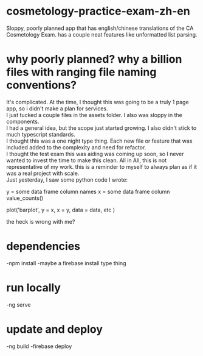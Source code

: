 # cosmetology-practice-exam-zh-en
Sloppy, poorly planned app that has english/chinese translations of the CA Cosmetology Exam. has a couple neat features like unformatted list parsing.

# why poorly planned?  why a billion files with ranging file naming conventions?
It's complicated.  At the time, I thought this was going to be a truly 1 page app, so i didn't make a plan for services.  
I just tucked a couple files in the assets folder.  I also was sloppy in the components.  
I had a general idea, but the scope just started growing.  I also didn't stick to much typescript standards.  
I thought this was a one night type thing.  Each new file or feature that was included added to the complexity and need for refactor.  
I thought the test exam this was aiding was coming up soon, so I never wanted to invest the time to make this clean. 
All in All, this is not representative of my work.  this is a reminder to myself to always plan as if it was a real project with scale.  
Just yesterday, I saw some python code I wrote:

y = some data frame column names
x = some data frame column value_counts()

plot('barplot',
  y = x,
  x = y,
  data = data,
  etc
)

the heck is wrong with me?


# dependencies
-npm install
-maybe a firebase install type thing

# run locally
-ng serve

# update and deploy
-ng build
-firebase deploy
